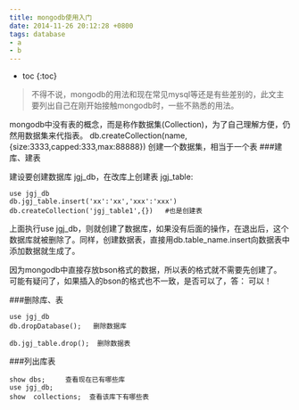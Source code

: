 ```yaml
---
title: mongodb使用入门
date: 2014-11-26 20:12:28 +0800
tags: database
- a
- b
---
```


* toc 
{:toc}


> 不得不说，mongodb的用法和现在常见mysql等还是有些差别的，此文主要列出自己在刚开始接触mongodb时，一些不熟悉的用法。

mongodb中没有表的概念，而是称作数据集(Collection)，为了自己理解方便，仍然用数据集来代指表。
db.createCollection(name,{size:3333,capped:333,max:88888})  创建一个数据集，相当于一个表
###建库、建表

建设要创建数据库 jgj_db，在改库上创建表 jgj_table:

    use jgj_db
    db.jgj_table.insert('xx':'xx','xxx':'xxx')
    db.createCollection('jgj_table1',{})   #也是创建表
   
上面执行use jgj_db，则就创建了数据库，如果没有后面的操作，在退出后，这个数据库就被删除了。同样，创建数据表，直接用db.table_name.insert向数据表中添加数据就生成了。

因为mongodb中直接存放bson格式的数据，所以表的格式就不需要先创建了。
可能有疑问了，如果插入的bson的格式也不一致，是否可以了，答： 可以！

###删除库、表

    use jgj_db
    db.dropDatabase();   删除数据库  
   
    db.jgj_table.drop();  删除数据表
   

###列出库表   

    show dbs;     查看现在已有哪些库
    use jgj_db;
    show  collections;  查看该库下有哪些表
